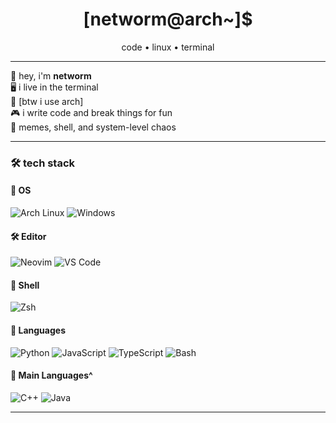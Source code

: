 <h1 align="center">[networm@arch~]$</h1>
<p align="center">code • linux • terminal</p>

---

👋 hey, i'm **networm**  
🖥️ i live in the terminal  
💾 [btw i use arch]  
🎮 i write code and break things for fun  
🐧 memes, shell, and system-level chaos

---

### 🛠 tech stack

#### 🧩 OS
![Arch Linux](https://img.shields.io/badge/Arch_Linux-1793D1?style=for-the-badge&logo=arch-linux&logoColor=white)
![Windows](https://img.shields.io/badge/Windows-0078D6?style=for-the-badge&logo=windows&logoColor=white)

#### 🛠️ Editor
![Neovim](https://img.shields.io/badge/Neovim-57A143?style=for-the-badge&logo=neovim&logoColor=white)
![VS Code](https://img.shields.io/badge/VS_Code-007ACC?style=for-the-badge&logo=visual-studio-code&logoColor=white)

#### 🐚 Shell
![Zsh](https://img.shields.io/badge/Zsh-89e051?style=for-the-badge&logo=gnu-bash&logoColor=white)

#### 💬 Languages
![Python](https://img.shields.io/badge/Python-3776AB?style=for-the-badge&logo=python&logoColor=white)
![JavaScript](https://img.shields.io/badge/JavaScript-F7DF1E?style=for-the-badge&logo=javascript&logoColor=black)
![TypeScript](https://img.shields.io/badge/TypeScript-3178C6?style=for-the-badge&logo=typescript&logoColor=white)
![Bash](https://img.shields.io/badge/Bash-4EAA25?style=for-the-badge&logo=gnu-bash&logoColor=white)

#### 🔧 Main Languages^
![C++](https://img.shields.io/badge/C++-00599C?style=for-the-badge&logo=c%2b%2b&logoColor=white)
![Java](https://img.shields.io/badge/Java-ED8B00?style=for-the-badge&logo=openjdk&logoColor=white)

---

